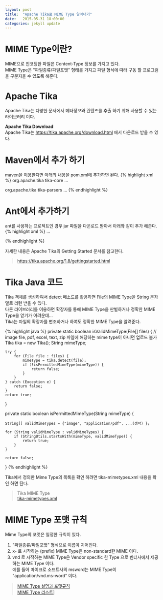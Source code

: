 ```yaml
---
layout: post
title:  "Apache Tika로 MIME Type 알아내기"
date:   2015-05-31 18:00:00
categories: jekyll update
---
```




# MIME Type이란? 

MIME으로 인코딩한 파일은 Content-Type 정보를 가지고 있다.  
MIME Type은 "파일종류/파일포맷" 형태를 가지고 파일 형식에 따라 구동 할 프로그램을 구분지을 수 있도록 해준다.  

# Apache Tika 

Apache Tika는 다양한 문서에서 메타정보와 컨텐츠를 추출 하기 위해 사용할 수 있는 라이브러리 이다.  

**Apache Tika Download**  
Apache Tika는 https://tika.apache.org/download.html 에서 다운로드 받을 수 있다. 

# Maven에서 추가 하기 
maven을 이용한다면 아래의 내용을 pom.xml에 추가하면 된다. 
{% highlight xml %}
<dependency>
    <groupId>org.apache.tika</groupId>
    <artifactId>tika-core</artifactId>
    <version>...</version>
</dependency>

 <dependency>
    <groupId>org.apache.tika</groupId>
    <artifactId>tika-parsers</artifactId>
    <version>...</version>
  </dependency>
{% endhighlight %}


# Ant에서 추가하기 

ant를 사용하는 프로젝트인 경우 jar 파일을 다운로드 받아서 아래와 같이 추가 해준다. 
{% highlight xml %}
<classpath>
  ... <!-- your other classpath entries -->
  <!-- either: -->
  <pathelement location="path/to/tika-core-${tika.version}.jar"/>
  <!-- or: -->
  <pathelement location="path/to/tika-app-${tika.version}.jar"/>
</classpath>
{% endhighlight %}


자세한 내용은 Apache Tika의 Getting Started 문서를 참고한다.

> https://tika.apache.org/1.8/gettingstarted.html


# Tika Java 코드 

Tika 객체를 생성하여서 detect 메소드를 활용하면 File의 MIME Type을 String 문자열로 리턴 받을 수 있다.   
다른 라이브러리를 이용하면 확장자를 통해 MIME Type을 판별하거나 정확한 MIME Type을 얻기가 어려운데...   
Tika는 파일의 확장자를 변조하거나 하여도 정확한 MIME Type을 알려준다.   


{% highlight java %}
private static boolean isValidMimeType(File[] files) {
	// image file, pdf, excel, text, zip 파일에 해당하는 mime type이 아니면 업로드 불가
	Tika tika = new Tika();
	String mimeType;

	try {
		for (File file : files) {
			mimeType = tika.detect(file);
			if (!isPermittedMimeType(mimeType)) {
				return false;
			}
		}
	} catch (Exception e) {
		return false;
	}
	return true;

}


private static boolean isPermittedMimeType(String mimeType) {

	String[] validMimeTypes = {"image", "application/pdf", ...(생략) };

	for (String validMimeType : validMimeTypes) {
		if (StringUtils.startsWith(mimeType, validMimeType)) {
			return true;
		}
	}

	return false;
}
{% endhighlight %}

Tika에서 정의한 Mime Type의 목록을 확인 하려면 tika-mimetypes.xml 내용을 확인 하면 된다.   

> Tika MIME Type  
[tika-mimetypes.xml][tika-mimetypes.xml]

[tika-mimetypes.xml]: http://grepcode.com/file/repo1.maven.org/maven2/org.apache.tika/tika-core/0.6/org/apache/tika/mime/tika-mimetypes.xml 


# MIME Type 포맷 규칙 

Mime Type의 포맷은 일정한 규칙이 있다. 

1. "파일종류/파일포맷" 형식으로 이름이 지어진다. 
2. x- 로 시작하는 (prefix) MIME Type은 non-standard한 MIME 이다. 
3. vnd 로 시작하는 MIME Type은 Vendor specific 한 Type 으로 벤더사에서 제공하는 MIME Type 이다.   
예를 들어 마이크로 소프트사의 msword는 MIME Type이 "application/vnd.ms-word" 이다. 


> [MIME Type 설명과 포맷규칙][MIME Type 설명]  
  [MIME Type 리스트][MIME Type 리스트]]


[MIME Type 설명]:http://www.freeformatter.com/mime-types-list.html
[MIME Type 리스트]:http://grepcode.com/file/repo1.maven.org/maven2/org.apache.tika/tika-core/0.6/org/apache/tika/mime/tika-mimetypes.xml 






